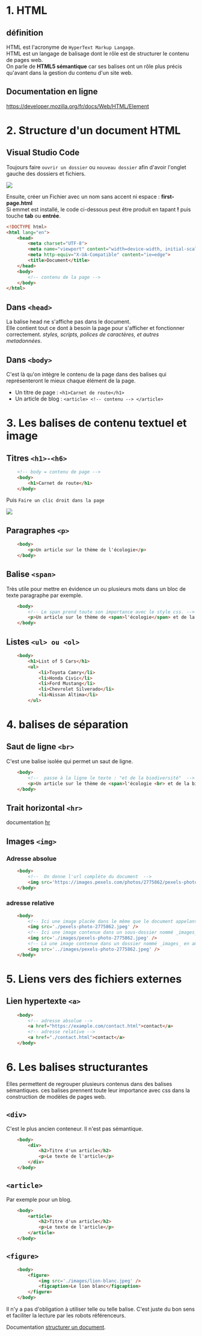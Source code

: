 
# 1. HTML 
## définition
HTML est l'acronyme de `HyperText Markup Langage`.   
HTML est un langage de balisage dont le rôle est de structurer le contenu de pages web.   
On parle de __HTML5 sémantique__ car ses balises ont un rôle plus précis qu'avant dans la gestion du contenu d'un site web.

## Documentation en ligne

https://developer.mozilla.org/fr/docs/Web/HTML/Element


# 2. Structure d'un document HTML

## Visual Studio Code

Toujours faire `ouvrir un dossier` ou `nouveau dossier` afin d'avoir l'onglet gauche des dossiers et fichiers.  

![](./captures/open-folder.jpg)

Ensuite, créer un Fichier avec un nom sans accent ni espace : __first-page.html__    
Si emmet est installé, le code ci-dessous peut être produit en tapant __!__ puis touche __tab__ ou __entrée__.
```html
<!DOCTYPE html>
<html lang="en">
    <head>
        <meta charset="UTF-8">
        <meta name="viewport" content="width=device-width, initial-scale=1.0">
        <meta http-equiv="X-UA-Compatible" content="ie=edge">
        <title>Document</title>
    </head>
    <body>
        <!-- contenu de la page -->
    </body>
</html>
```
## Dans `<head>`
La balise head ne s'affiche pas dans le document.  
Elle contient tout ce dont à besoin la page pour s'afficher et fonctionner correctement.    _styles, scripts, polices de caractères, et autres metadonnées_. 
## Dans `<body>`
C'est là qu'on intègre le contenu de la page dans des balises qui représenteront le mieux chaque élément de la page.  
* Un titre de page : `<h1>Carnet de route</h1>`
* Un article de blog :  `<article> <!-- contenu --> </article>`  


# 3. Les balises de contenu textuel et image
 

## Titres `<h1>-<h6> `
```html
    <!-- body = contenu de page -->
    <body>
        <h1>Carnet de route</h1>
    </body>
```
Puis `Faire un clic droit dans la page`  

![](./captures/open-live.jpg)


## Paragraphes `<p>`
```html
    <body>
        <p>Un article sur le thème de l'écologie</p>
    </body>
```
## Balise `<span>`
Très utile pour mettre en évidence un ou plusieurs mots dans un bloc de texte paragraphe par exemple.
```html
    <body>
        <!-- Le span prend toute son importance avec le style css. --> 
        <p>Un article sur le thème de <span>l'écologie</span> et de la biodiversité</p>
    </body>
```

## Listes `<ul> ou <ol>`
```html
    <body>
        <h1>List of 5 Cars</h1>
        <ul>
            <li>Toyota Camry</li>
            <li>Honda Civic</li>
            <li>Ford Mustang</li>
            <li>Chevrolet Silverado</li>
            <li>Nissan Altima</li>
        </ul>
```
# 4. balises de séparation
## Saut de ligne `<br>` 
C'est une balise isolée qui permet un saut de ligne.    
```html
    <body>
        <!--  passe à la ligne le texte : "et de la biodiversité"  -->
        <p>Un article sur le thème de <span>l'écologie <br> et de la biodiversité</p>
    </body>
```   
## Trait horizontal `<hr>` 
documentation [hr](https://developer.mozilla.org/fr/docs/Web/HTML/Element/hr) 

## Images `<img>`
### Adresse absolue
```html
    <body>
        <!--  On donne l'url complète du document  -->
        <img src='https://images.pexels.com/photos/2775862/pexels-photo-2775862.jpeg' />
    </body>
```
### adresse relative
```html
    <body>
        <!-- Ici une image placée dans le même que le document appelant -->  
        <img src='./pexels-photo-2775862.jpeg' />    
        <!-- Ici une image contenue dans un sous-dossier nommé _images_  -->    
        <img src='./images/pexels-photo-2775862.jpeg' />  
        <!-- Là une image contenue dans un dossier nommé _images_ en amont du fichier appelant -->    
        <img src='../images/pexels-photo-2775862.jpeg' /> 
    </body>
``` 


# 5. Liens vers des fichiers externes
 
## Lien hypertexte `<a>` 
```html
    <body>
        <!-- adresse absolue -->
        <a href="https://example.com/contact.html">contact</a>
        <!-- adresse relative -->
        <a href="./contact.html">contact</a> 
    </body>
``` 



# 6. Les balises structurantes
Elles permettent de regrouper plusieurs contenus dans des balises sémantiques.
ces balises prennent toute leur importance avec css dans la construction de modèles de pages web. 
## `<div>`
C'est le plus ancien conteneur. Il n'est pas sémantique.  

```html
    <body>
        <div>
            <h2>Titre d'un article</h2>
            <p>Le texte de l'article</p>
        </div>
    </body>
``` 
## `<article>`
Par exemple pour un blog.
```html
    <body>
        <article>
            <h2>Titre d'un article</h2>
            <p>Le texte de l'article</p>
        </article>
    </body>
``` 
## `<figure>`
```html
    <body>
        <figure>
            <img src='./images/lion-blanc.jpeg' /> 
            <figcaption>Le lion blanc</figcaption>
        </figure>
    </body>
``` 

Il n'y a pas d'obligation à utiliser telle ou telle balise. C'est juste du bon sens et faciliter la lecture par les robots référenceurs.

Documentation [structurer un document](https://developer.mozilla.org/fr/docs/Learn/HTML/Introduction_to_HTML/Document_and_website_structure).  


